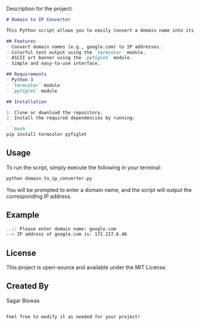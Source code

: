 Description for the project:

```markdown
# Domain to IP Converter

This Python script allows you to easily convert a domain name into its corresponding IP address. It utilizes the `socket` module to fetch the IP and provides a user-friendly interface with colorful text and an ASCII banner for a pleasant experience.

## Features
- Convert domain names (e.g., google.com) to IP addresses.
- Colorful text output using the `termcolor` module.
- ASCII art banner using the `pyfiglet` module.
- Simple and easy-to-use interface.

## Requirements
- Python 3
- `termcolor` module
- `pyfiglet` module

## Installation

1. Clone or download the repository.
2. Install the required dependencies by running:

```bash
pip install termcolor pyfiglet
```

## Usage

To run the script, simply execute the following in your terminal:

```bash
python domain_to_ip_converter.py
```

You will be prompted to enter a domain name, and the script will output the corresponding IP address.

## Example

```bash
..:: Please enter domain name: google.com
--> IP address of google.com is: 172.217.6.46
```

## License

This project is open-source and available under the MIT License.

## Created By

Sagar Biswas
```

Feel free to modify it as needed for your project!
